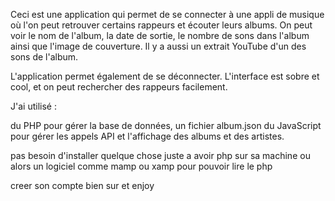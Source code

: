 


Ceci est une application qui permet de se connecter à une appli de musique où l'on peut retrouver certains rappeurs et écouter leurs albums. On peut voir le nom de l'album, la date de sortie, le nombre de sons dans l'album ainsi que l'image de couverture. Il y a aussi un extrait YouTube d'un des sons de l'album.

L'application permet également de se déconnecter. L'interface est sobre et cool, et on peut rechercher des rappeurs facilement.

J'ai utilisé :

du PHP pour gérer la base de données,
un fichier album.json
du JavaScript pour gérer les appels API et l'affichage des albums et des artistes.


pas besoin d'installer quelque chose juste a avoir php sur sa machine ou alors un logiciel comme mamp ou xamp pour pouvoir lire le php 

creer son compte bien sur et enjoy
